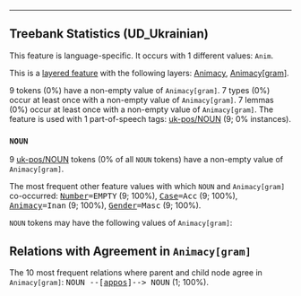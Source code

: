 

--------------------------------------------------------------------------------

## Treebank Statistics (UD_Ukrainian)

This feature is language-specific.
It occurs with 1 different values: `Anim`.

This is a <a href="../../u/overview/feat-layers.html">layered feature</a> with the following layers: [Animacy](), [Animacy[gram]]().

9 tokens (0%) have a non-empty value of `Animacy[gram]`.
7 types (0%) occur at least once with a non-empty value of `Animacy[gram]`.
7 lemmas (0%) occur at least once with a non-empty value of `Animacy[gram]`.
The feature is used with 1 part-of-speech tags: [uk-pos/NOUN]() (9; 0% instances).

### `NOUN`

9 [uk-pos/NOUN]() tokens (0% of all `NOUN` tokens) have a non-empty value of `Animacy[gram]`.

The most frequent other feature values with which `NOUN` and `Animacy[gram]` co-occurred: <tt><a href="Number.html">Number</a>=EMPTY</tt> (9; 100%), <tt><a href="Case.html">Case</a>=Acc</tt> (9; 100%), <tt><a href="Animacy.html">Animacy</a>=Inan</tt> (9; 100%), <tt><a href="Gender.html">Gender</a>=Masc</tt> (9; 100%).

`NOUN` tokens may have the following values of `Animacy[gram]`:


## Relations with Agreement in `Animacy[gram]`

The 10 most frequent relations where parent and child node agree in `Animacy[gram]`:
<tt>NOUN --[<a href="../dep/appos.html">appos</a>]--> NOUN</tt> (1; 100%).

